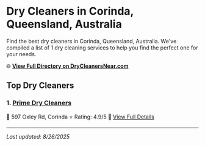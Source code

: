 # Dry Cleaners in Corinda, Queensland, Australia

Find the best dry cleaners in Corinda, Queensland, Australia. We've compiled a list of 1 dry cleaning services to help you find the perfect one for your needs.

🌐 **[View Full Directory on DryCleanersNear.com](https://drycleanersnear.com/city/Australia/Queensland/Corinda)**

## Top Dry Cleaners

### 1. [Prime Dry Cleaners](https://drycleanersnear.com/dryCleaner/68aa733e39cc7c089900596c/prime-dry-cleaners)
📍 597 Oxley Rd, Corinda
⭐ Rating: 4.9/5
🔗 [View Full Details](https://drycleanersnear.com/dryCleaner/68aa733e39cc7c089900596c/prime-dry-cleaners)


---

*Last updated: 8/26/2025*
